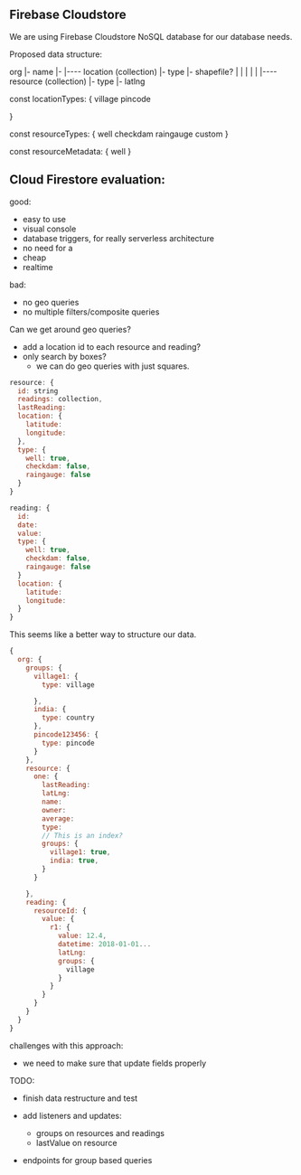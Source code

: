 



## Firebase Cloudstore

We are using Firebase Cloudstore NoSQL database for our database needs.

Proposed data structure:


org
  |- name
  |-
  |---- location (collection)
         |- type
         |- shapefile?
  |
  |
  |
  |
  |
  |---- resource (collection)
          |- type
          |- latlng



const locationTypes: {
  village
  pincode

}

const resourceTypes: {
  well
  checkdam
  raingauge
  custom
}


const resourceMetadata: {
  well
}




## Cloud Firestore evaluation:


good:
- easy to use
- visual console
- database triggers, for really serverless architecture
- no need for a
- cheap
- realtime


bad:
- no geo queries
- no multiple filters/composite queries



Can we get around geo queries?
- add a location id to each resource and reading?
- only search by boxes?
  - we can do geo queries with just squares.


```js
resource: {
  id: string
  readings: collection,
  lastReading:
  location: {
    latitude:
    longitude:
  },
  type: {
    well: true,
    checkdam: false,
    raingauge: false
  }
}

reading: {
  id:
  date:
  value:
  type: {
    well: true,
    checkdam: false,
    raingauge: false
  }
  location: {
    latitude:
    longitude:
  }
}

```


This seems like a better way to structure our data.
```js
{
  org: {
    groups: {
      village1: {
        type: village

      },
      india: {
        type: country
      },
      pincode123456: {
        type: pincode
      }
    },
    resource: {
      one: {
        lastReading:
        latLng:
        name:
        owner:
        average:
        type:
        // This is an index?
        groups: {
          village1: true,
          india: true,
        }
      }

    },
    reading: {
      resourceId: {
        value: {
          r1: {
            value: 12.4,
            datetime: 2018-01-01...
            latLng:
            groups: {
              village
            }
          }
        }
      }
    }
  }
}


```

challenges with this approach:

- we need to make sure that update fields properly




TODO: 
- finish data restructure and test
- add listeners and updates:
  - groups on resources and readings
  - lastValue on resource

- endpoints for group based queries
